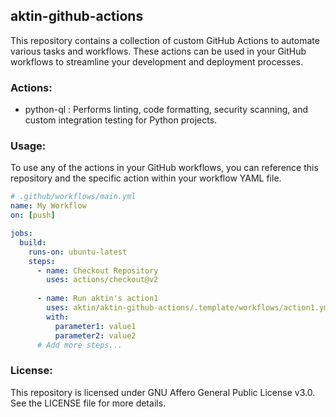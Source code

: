 ## aktin-github-actions
This repository contains a collection of custom GitHub Actions to automate various tasks and workflows. These actions can be used in your GitHub workflows to streamline your development and deployment processes.

### Actions:

- python-ql : Performs linting, code formatting, security scanning, and custom integration testing for Python projects.

### Usage:

To use any of the actions in your GitHub workflows, you can reference this repository and the specific action within your workflow YAML file.

```yaml
# .github/workflows/main.yml
name: My Workflow
on: [push]

jobs:
  build:
    runs-on: ubuntu-latest
    steps:
      - name: Checkout Repository
        uses: actions/checkout@v2
      
      - name: Run aktin's action1
        uses: aktin/aktin-github-actions/.template/workflows/action1.yml
        with:
          parameter1: value1
          parameter2: value2
      # Add more steps...
```      

### License:

This repository is licensed under GNU Affero General Public License v3.0. See the LICENSE file for more details.